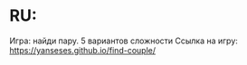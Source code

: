 # RU:
Игра: найди пару. 5 вариантов сложности
Ссылка на игру: https://yanseses.github.io/find-couple/
